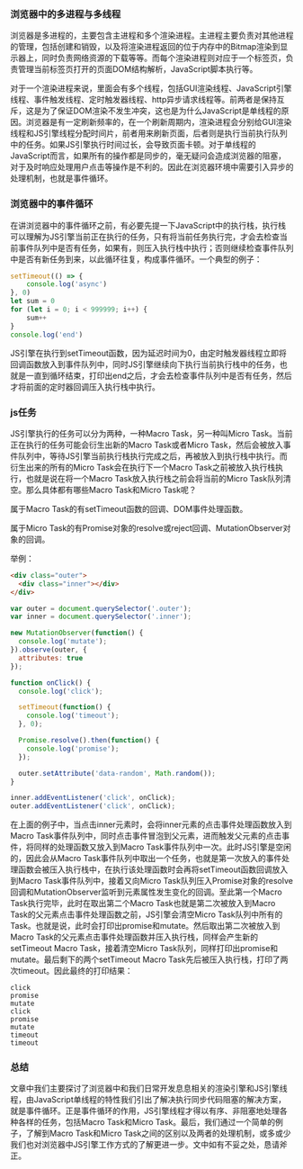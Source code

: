 ### 浏览器中的多进程与多线程

浏览器是多进程的，主要包含主进程和多个渲染进程。主进程主要负责对其他进程的管理，包括创建和销毁，以及将渲染进程返回的位于内存中的Bitmap渲染到显示器上，同时负责网络资源的下载等等。而每个渲染进程则对应于一个标签页，负责管理当前标签页打开的页面DOM结构解析，JavaScript脚本执行等。

对于一个渲染进程来说，里面会有多个线程，包括GUI渲染线程、JavaScript引擎线程、事件触发线程、定时触发器线程、http异步请求线程等。前两者是保持互斥，这是为了保证DOM渲染不发生冲突，这也是为什么JavaScript是单线程的原因。浏览器是有一定刷新频率的，在一个刷新周期内，渲染进程会分别给GUI渲染线程和JS引擎线程分配时间片，前者用来刷新页面，后者则是执行当前执行队列中的任务。如果JS引擎执行时间过长，会导致页面卡顿。对于单线程的JavaScript而言，如果所有的操作都是同步的，毫无疑问会造成浏览器的阻塞，对于及时响应处理用户点击等操作是不利的。因此在浏览器环境中需要引入异步的处理机制，也就是事件循环。

### 浏览器中的事件循环

在讲浏览器中的事件循环之前，有必要先提一下JavaScript中的执行栈，执行栈可以理解为JS引擎当前正在执行的任务，只有将当前任务执行完，才会去检查当前事件队列中是否有任务，如果有，则压入执行栈中执行；否则继续检查事件队列中是否有新任务到来，以此循环往复，构成事件循环。一个典型的例子：

```javascript
setTimeout(() => {
	console.log('async')
}, 0)
let sum = 0
for (let i = 0; i < 999999; i++) {
	sum++
}
console.log('end')
```

JS引擎在执行到setTimeout函数，因为延迟时间为0，由定时触发器线程立即将回调函数放入到事件队列中，同时JS引擎继续向下执行当前执行栈中的任务，也就是一直到循环结束，打印出end之后，才会去检查事件队列中是否有任务，然后才将前面的定时器回调压入执行栈中执行。

### js任务

JS引擎执行的任务可以分为两种，一种Macro Task，另一种叫Micro Task。当前正在执行的任务可能会衍生出新的Macro Task或者Micro Task，然后会被放入事件队列中，等待JS引擎当前执行栈执行完成之后，再被放入到执行栈中执行。而衍生出来的所有的Micro Task会在执行下一个Macro Task之前被放入执行栈执行，也就是说在将一个Macro Task放入执行栈之前会将当前的Micro Task队列清空。那么具体都有哪些Macro Task和Micro Task呢？

属于Macro Task的有setTimeout函数的回调、DOM事件处理函数。

属于Micro Task的有Promise对象的resolve或reject回调、MutationObserver对象的回调。

举例：

```html
<div class="outer">
  <div class="inner"></div>
</div>
```

```javascript
var outer = document.querySelector('.outer');
var inner = document.querySelector('.inner');

new MutationObserver(function() {
  console.log('mutate');
}).observe(outer, {
  attributes: true
});

function onClick() {
  console.log('click');

  setTimeout(function() {
    console.log('timeout');
  }, 0);

  Promise.resolve().then(function() {
    console.log('promise');
  });

  outer.setAttribute('data-random', Math.random());
}

inner.addEventListener('click', onClick);
outer.addEventListener('click', onClick);
```

在上面的例子中，当点击inner元素时，会将inner元素的点击事件处理函数放入到Macro Task事件队列中，同时点击事件冒泡到父元素，进而触发父元素的点击事件，将同样的处理函数又放入到Macro Task事件队列中一次。此时JS引擎是空闲的，因此会从Macro Task事件队列中取出一个任务，也就是第一次放入的事件处理函数会被压入执行栈中，在执行该处理函数时会再将setTimeout函数回调放入到Macro Task事件队列中，接着又向Micro Task队列压入Promise对象的resolve回调和MutationObserver监听到元素属性发生变化的回调。至此第一个Macro Task执行完毕，此时在取出第二个Macro Task也就是第二次被放入到Macro Task的父元素点击事件处理函数之前，JS引擎会清空Micro Task队列中所有的Task。也就是说，此时会打印出promise和mutate。然后取出第二次被放入到Macro Task的父元素点击事件处理函数并压入执行栈，同样会产生新的setTimeout Macro Task，接着清空Micro Task队列，同样打印出promise和mutate。最后剩下的两个setTimeout Macro Task先后被压入执行栈，打印了两次timeout。因此最终的打印结果：

```
click
promise
mutate
click
promise
mutate
timeout
timeout
```

### 总结

文章中我们主要探讨了浏览器中和我们日常开发息息相关的渲染引擎和JS引擎线程，由JavaScript单线程的特性我们引出了解决执行同步代码阻塞的解决方案，就是事件循环。正是事件循环的作用，JS引擎线程才得以有序、非阻塞地处理各种各样的任务，包括Macro Task和Micro Task。最后，我们通过一个简单的例子，了解到Macro Task和Micro Task之间的区别以及两者的处理机制，或多或少我们也对浏览器中JS引擎工作方式的了解更进一步。文中如有不妥之处，恳请斧正。